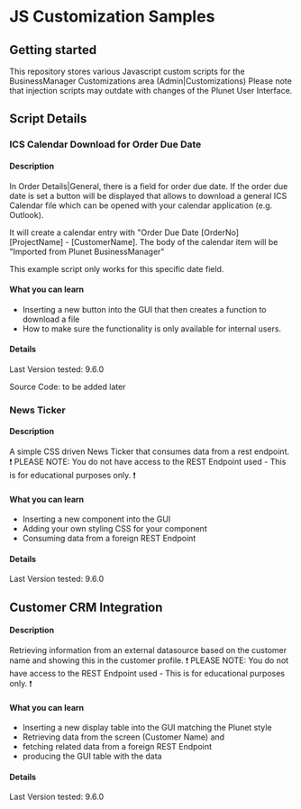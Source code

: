 # JS Customization Samples
## Getting started
This repository stores various Javascript custom scripts for the BusinessManager Customizations area (Admin|Customizations) Please note that injection scripts may outdate with changes of the Plunet User Interface.

## Script Details

### ICS Calendar Download for Order Due Date
#### Description
In Order Details|General, there is a field for order due date. If the order due date is set a button will be displayed that allows to download a general ICS Calendar file which can be opened with your calendar application (e.g. Outlook).

It will create a calendar entry with "Order Due Date [OrderNo] [ProjectName] - [CustomerName]. The body of the calendar item will be "Imported from Plunet BusinessManager"

This example script only works for this specific date field.

#### What you can learn
- Inserting a new button into the GUI that then creates a function to download a file
- How to make sure the functionality is only available for internal users.

#### Details
Last Version tested: 9.6.0

Source Code: to be added later

### News Ticker
#### Description
A simple CSS driven News Ticker that consumes data from a rest endpoint.
:exclamation: PLEASE NOTE: You do not have access to the REST Endpoint used - This is for educational purposes only. :exclamation:

#### What you can learn
- Inserting a new component into the GUI
- Adding your own styling CSS for your component
- Consuming data from a foreign REST Endpoint

#### Details
Last Version tested: 9.6.0

## Customer CRM Integration
#### Description
Retrieving information from an external datasource based on the customer name and showing this in the customer profile.
:exclamation: PLEASE NOTE: You do not have access to the REST Endpoint used - This is for educational purposes only. :exclamation:

#### What you can learn
- Inserting a new display table into the GUI matching the Plunet style
- Retrieving data from the screen (Customer Name) and
- fetching related data from a foreign REST Endpoint
- producing the GUI table with the data

#### Details
Last Version tested: 9.6.0
